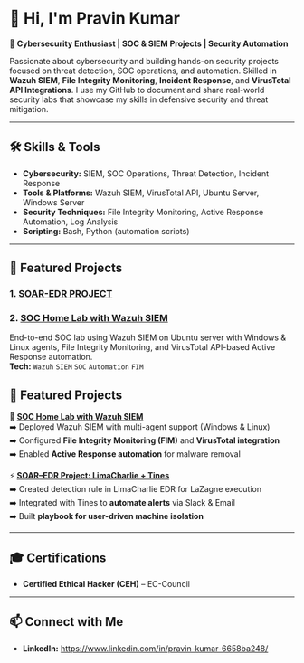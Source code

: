 # 👋 Hi, I'm Pravin Kumar 

🔐 **Cybersecurity Enthusiast | SOC & SIEM Projects | Security Automation**  

   Passionate about cybersecurity and building hands-on security projects focused on threat detection, SOC operations, and automation. Skilled in **Wazuh SIEM**, **File Integrity Monitoring**, **Incident Response**, and               **VirusTotal API Integrations**. I use my GitHub to document and share real-world security labs that showcase my skills in defensive security and threat mitigation.  

---

## 🛠 Skills & Tools  
- **Cybersecurity:** SIEM, SOC Operations, Threat Detection, Incident Response  
- **Tools & Platforms:** Wazuh SIEM, VirusTotal API, Ubuntu Server, Windows Server  
- **Security Techniques:** File Integrity Monitoring, Active Response Automation, Log Analysis  
- **Scripting:** Bash, Python (automation scripts)  

---

## 📌 Featured Projects  

### 1. <a href = "https://github.com/pravinkumar-security/SOAR-EDR-PROJECT"> SOAR-EDR PROJECT</a>




### 2. <a href = "https://github.com/pravinkumar-security/SOC-Home-Lab-with-Wazuh-SIEM/tree/main"> SOC Home Lab with Wazuh SIEM </a>
End-to-end SOC lab using Wazuh SIEM on Ubuntu server with Windows & Linux agents, File Integrity Monitoring, and VirusTotal API-based Active Response automation.  
**Tech:** `Wazuh` `SIEM` `SOC` `Automation` `FIM`


## 📂 Featured Projects
🚨 **[SOC Home Lab with Wazuh SIEM](https://github.com/pravinkumar-security/SOC-Home-Lab-with-Wazuh-SIEM)**  
➡️ Deployed Wazuh SIEM with multi-agent support (Windows & Linux)  
➡️ Configured **File Integrity Monitoring (FIM)** and **VirusTotal integration**  
➡️ Enabled **Active Response automation** for malware removal  

⚡ **[SOAR–EDR Project: LimaCharlie + Tines](https://github.com/pravinkumar-security/SOAR-EDR-Project)**  
➡️ Created detection rule in LimaCharlie EDR for LaZagne execution  
➡️ Integrated with Tines to **automate alerts** via Slack & Email  
➡️ Built **playbook for user-driven machine isolation**  

---

## 🎓 Certifications  
- **Certified Ethical Hacker (CEH)** – EC-Council  

---

## 📫 Connect with Me  
- **LinkedIn:** https://www.linkedin.com/in/pravin-kumar-6658ba248/  

